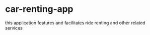 # car-renting-app
this application features and facilitates ride renting and other related services
